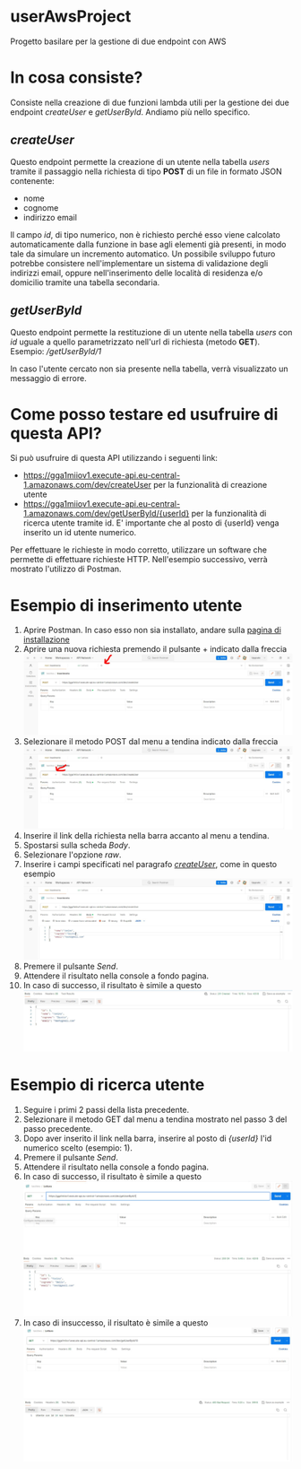 # userAwsProject
Progetto basilare per la gestione di due endpoint con AWS

# In cosa consiste?
Consiste nella creazione di due funzioni lambda utili per la gestione dei due endpoint _createUser_ e _getUserById_. Andiamo più nello specifico.

## _createUser_
Questo endpoint permette la creazione di un utente nella tabella _users_ tramite il passaggio nella richiesta di tipo **POST** di un file in formato JSON contenente: 
- nome
- cognome
- indirizzo email

Il campo _id_, di tipo numerico, non è richiesto perché esso viene calcolato automaticamente dalla funzione in base agli elementi già presenti, in modo tale da simulare un incremento automatico.
Un possibile sviluppo futuro potrebbe consistere nell'implementare un sistema di validazione degli indirizzi email, oppure nell'inserimento delle località di residenza e/o domicilio tramite una tabella secondaria. 

## _getUserById_
Questo endpoint permette la restituzione di un utente nella tabella _users_ con _id_ uguale a quello parametrizzato nell'url di richiesta (metodo **GET**). 
Esempio: _/getUserById/1_

In caso l'utente cercato non sia presente nella tabella, verrà visualizzato un messaggio di errore.

# Come posso testare ed usufruire di questa API?
Si può usufruire di questa API utilizzando i seguenti link:
- https://gga1miiov1.execute-api.eu-central-1.amazonaws.com/dev/createUser per la funzionalità di creazione utente
- https://gga1miiov1.execute-api.eu-central-1.amazonaws.com/dev/getUserById/{userId} per la funzionalità di ricerca utente tramite id. E' importante che al posto di {userId} venga inserito un id utente numerico.

Per effettuare le richieste in modo corretto, utilizzare un software che permette di effettuare richieste HTTP. Nell'esempio successivo, verrà mostrato l'utilizzo di Postman.

# Esempio di inserimento utente

1. Aprire Postman. In caso esso non sia installato, andare sulla [pagina di installazione](https://www.postman.com/downloads/)
2. Aprire una nuova richiesta premendo il pulsante + indicato dalla freccia ![Immagine Postman 1](/assets/images/immagine-postman-1.JPG)
3. Selezionare il metodo POST dal menu a tendina indicato dalla freccia ![Immagine Postman 2](/assets/images/immagine-postman-2.JPG)
4. Inserire il link della richiesta nella barra accanto al menu a tendina.
5. Spostarsi sulla scheda _Body_.
6. Selezionare l'opzione _raw_.
7. Inserire i campi specificati nel paragrafo [_createUser_](#createUser), come in questo esempio ![Immagine Postman 3](/assets/images/immagine-postman-3.JPG)
8. Premere il pulsante _Send_.
9. Attendere il risultato nella console a fondo pagina.
10. In caso di successo, il risultato è simile a questo ![Immagine Postman 4](/assets/images/immagine-postman-4.JPG)

# Esempio di ricerca utente
1. Seguire i primi 2 passi della lista precedente.
2. Selezionare il metodo GET dal menu a tendina mostrato nel passo 3 del passo precedente.
3. Dopo aver inserito il link nella barra, inserire al posto di _{userId}_ l'id numerico scelto (esempio: 1).
4. Premere il pulsante _Send_.
5. Attendere il risultato nella console a fondo pagina.
6. In caso di successo, il risultato è simile a questo ![Immagine Postman 5](/assets/images/immagine-postman-5.JPG)
7. In caso di insuccesso, il risultato è simile a questo ![Immagine Postman 6](/assets/images/immagine-postman-6.JPG)
